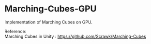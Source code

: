 # Marching-Cubes-GPU
Implementation of Marching Cubes on GPU.

Reference:  
Marching Cubes in Unity : https://github.com/Scrawk/Marching-Cubes